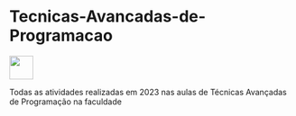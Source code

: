 # Tecnicas-Avancadas-de-Programacao

 <img src="https://media.giphy.com/media/ObNTw8Uzwy6KQ/giphy.gif" width="42px"> 

 Todas as atividades realizadas em 2023 nas aulas de Técnicas Avançadas de Programação na faculdade
